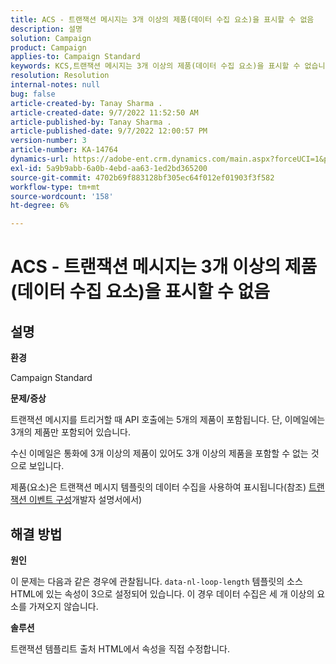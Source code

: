 ```yaml
---
title: ACS - 트랜잭션 메시지는 3개 이상의 제품(데이터 수집 요소)을 표시할 수 없음
description: 설명
solution: Campaign
product: Campaign
applies-to: Campaign Standard
keywords: KCS,트랜잭션 메시지는 3개 이상의 제품(데이터 수집 요소)을 표시할 수 없습니다.
resolution: Resolution
internal-notes: null
bug: false
article-created-by: Tanay Sharma .
article-created-date: 9/7/2022 11:52:50 AM
article-published-by: Tanay Sharma .
article-published-date: 9/7/2022 12:00:57 PM
version-number: 3
article-number: KA-14764
dynamics-url: https://adobe-ent.crm.dynamics.com/main.aspx?forceUCI=1&pagetype=entityrecord&etn=knowledgearticle&id=4e678f96-a32e-ed11-9db1-002248086735
exl-id: 5a9b9abb-6a0b-4ebd-aa63-1ed2bd365200
source-git-commit: 4702b69f883128bf305ec64f012ef01903f3f582
workflow-type: tm+mt
source-wordcount: '158'
ht-degree: 6%

---
```


# ACS - 트랜잭션 메시지는 3개 이상의 제품(데이터 수집 요소)을 표시할 수 없음

## 설명


<b>환경</b>

Campaign Standard



<b>문제/증상</b>

트랜잭션 메시지를 트리거할 때 API 호출에는 5개의 제품이 포함됩니다. 단, 이메일에는 3개의 제품만 포함되어 있습니다.

수신 이메일은 통화에 3개 이상의 제품이 있어도 3개 이상의 제품을 포함할 수 없는 것으로 보입니다.

제품(요소)은 트랜잭션 메시지 템플릿의 데이터 수집을 사용하여 표시됩니다(참조) [트랜잭션 이벤트 구성](https://experienceleague.adobe.com/docs/campaign-standard/using/communication-channels/transactional-messaging/event-configuration/configuring-transactional-event.html?lang=en)개발자 설명서에서)


## 해결 방법


<b>원인</b>

이 문제는 다음과 같은 경우에 관찰됩니다. `data-nl-loop-length` 템플릿의 소스 HTML에 있는 속성이 3으로 설정되어 있습니다. 이 경우 데이터 수집은 세 개 이상의 요소를 가져오지 않습니다.



<b>솔루션</b>

트랜잭션 템플리트 출처 HTML에서 속성을 직접 수정합니다.

